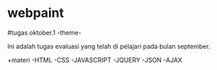 # webpaint
#tugas oktober.1 -theme-

Ini adalah tugas evaluasi yang telah di pelajari pada bulan september.

+materi
-HTML
-CSS
-JAVASCRIPT
-JQUERY
-JSON
-AJAX
